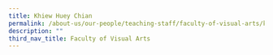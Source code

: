 ```yaml
---
title: Khiew Huey Chian
permalink: /about-us/our-people/teaching-staff/faculty-of-visual-arts/khiew-huey-chian/
description: ""
third_nav_title: Faculty of Visual Arts
---
```

